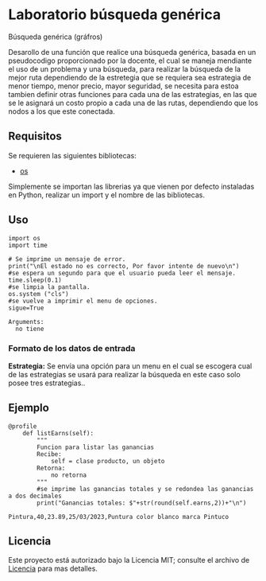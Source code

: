# Laboratorio búsqueda genérica
Búsqueda genérica (gráfros)

Desarollo de una función que realice una búsqueda genérica, basada en un pseudocodigo proporcionado por la docente, el cual se maneja mendiante el uso de un problema y una búsqueda, para realizar la búsqueda de la mejor ruta dependiendo de la estretegia que se requiera sea estrategia de menor tiempo, menor precio, mayor seguridad, se necesita para estoa tambien definir otras funciones para cada una de las estrategias, en las que se le asignará un costo propio a cada una de las rutas, dependiendo que los nodos a los que este conectada.


## Requisitos

Se requieren las siguientes bibliotecas:

* [os](https://docs.python.org/es/3.10/library/os.html)

Simplemente se importan las librerias ya que vienen por defecto instaladas en Python, realizar un import y el nombre de las bibliotecas.

## Uso

```
import os
import time

# Se imprime un mensaje de error.
print("\nEl estado no es correcto, Por favor intente de nuevo\n")
#se espera un segundo para que el usuario pueda leer el mensaje.
time.sleep(0.1)
#se limpia la pantalla.
os.system ("cls")
#se vuelve a imprimir el menu de opciones.
sigue=True

Arguments:
  no tiene
```

### Formato de los datos de entrada

**Estrategia:** Se envía una opción para un menu en el cual se escogera cual de las estrategias se usará para realizar la búsqueda en este caso solo posee tres estrategias..


## Ejemplo

```
@profile
    def listEarns(self):
        """
        Funcion para listar las ganancias
        Recibe:
            self = clase producto, un objeto
        Retorna:
            no retorna
        """
        #se imprime las ganancias totales y se redondea las ganancias a dos decimales
        print("Ganancias totales: $"+str(round(self.earns,2))+"\n")
```

```
Pintura,40,23.89,25/03/2023,Puntura color blanco marca Pintuco
```

## Licencia

Este proyecto está autorizado bajo la Licencia MIT; consulte el archivo de [Licencia](Licencia) para mas detalles.
